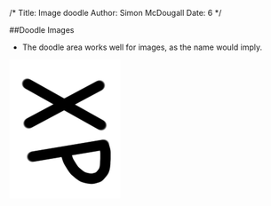 /*
Title: Image doodle
Author: Simon McDougall
Date: 6
*/

##Doodle Images
* The doodle area works well for images, as the name would imply.

![doodle](/content/widgets/doodles/doodle.png)
